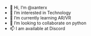 - 👋 Hi, I’m @xanterx
- 👀 I’m interested in Technology
- 🌱 I’m currently learning AR/VR
- 💞️ I’m looking to collaborate on python
- 📫 I am available at Discord

<!---
xanterx/xanterx is a ✨ special ✨ repository because its `README.md` (this file) appears on your GitHub profile.
You can click the Preview link to take a look at your changes.
--->
